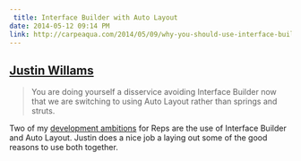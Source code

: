 ```yaml
---
 title: Interface Builder with Auto Layout
date: 2014-05-12 09:14 PM
link: http://carpeaqua.com/2014/05/09/why-you-should-use-interface-builder-with-auto-layout/
---
```


## [Justin Willams](http://carpeaqua.com/2014/05/09/why-you-should-use-interface-builder-with-auto-layout/)

> You are doing yourself a disservice avoiding Interface Builder now that we are switching to using Auto Layout rather than springs and struts.

Two of my [development ambitions](/2014/05/12/ios-project-reps/) for Reps are the use of Interface Builder and Auto Layout. Justin does a nice job a laying out some of the good reasons to use both together.
